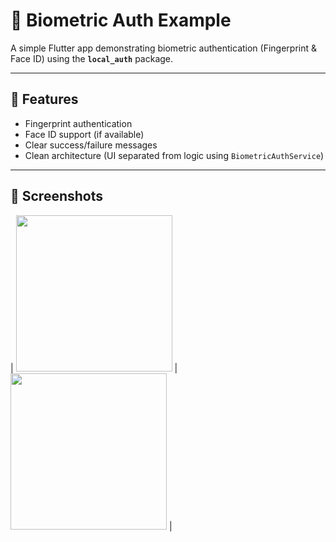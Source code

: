 # 🔐 Biometric Auth Example

A simple Flutter app demonstrating biometric authentication (Fingerprint & Face ID) using the **`local_auth`** package.

---

## 🚀 Features
- Fingerprint authentication  
- Face ID support (if available)  
- Clear success/failure messages  
- Clean architecture (UI separated from logic using `BiometricAuthService`)

---

## 📱 Screenshots

| <img src="https://github.com/user-attachments/assets/3a0ce381-e95a-4727-b479-b192f06e8a4f" width="250"> | <img src="https://github.com/user-attachments/assets/d1f638da-b119-4f5f-862f-4094d90b5398" width="250"> |


